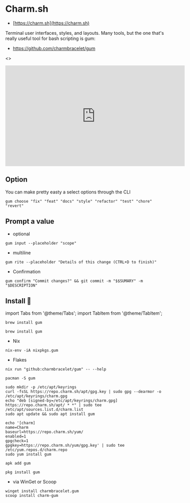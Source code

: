 # Charm.sh

* [https://charm.sh](https://charm.sh)

Terminal user interfaces, styles, and layouts. Many tools, but the one that's really useful tool for bash scripting is gum:

* https://github.com/charmbracelet/gum

<>
<iframe width="560" height="315" src="https://www.youtube.com/embed/U8zCHA-9VLA?si=KXJHRSjlUuItMTQy" title="YouTube video player" frameborder="0" allow="accelerometer; autoplay; clipboard-write; encrypted-media; gyroscope; picture-in-picture; web-share" allowfullscreen></iframe>
</>


## Option

You can make pretty easty a select options through the CLI

```
gum choose "fix" "feat" "docs" "style" "refactor" "test" "chore" "revert"
```


## Prompt a value

* optional 
```
gum input --placeholder "scope"
```

* multiline
```
gum rite --placeholder "Details of this change (CTRL+D to finish)"
```


* Confirmation 

```
gum confirm "Commit changes?" && git commit -m "$$SUMARY" -m "$DESCRIPTION"
```


## Install 🍬

import Tabs from '@theme/Tabs';
import TabItem from '@theme/TabItem';


<Tabs>
  <TabItem value="MacOS">

```
brew install gum
```

  </TabItem>
  <TabItem value="Linux">

```
brew install gum
```

  </TabItem>
  <TabItem value="Nix">

* Nix

```
nix-env -iA nixpkgs.gum
```

* Flakes

```
nix run "github:charmbracelet/gum" -- --help
```

  </TabItem>
  <TabItem value="Arch">

```
pacman -S gum
```

  </TabItem>
  <TabItem value="Debian">

```
sudo mkdir -p /etc/apt/keyrings
curl -fsSL https://repo.charm.sh/apt/gpg.key | sudo gpg --dearmor -o /etc/apt/keyrings/charm.gpg
echo "deb [signed-by=/etc/apt/keyrings/charm.gpg] https://repo.charm.sh/apt/ * *" | sudo tee /etc/apt/sources.list.d/charm.list
sudo apt update && sudo apt install gum
```

  </TabItem>
  <TabItem value="Fedora">

```
echo '[charm]
name=Charm
baseurl=https://repo.charm.sh/yum/
enabled=1
gpgcheck=1
gpgkey=https://repo.charm.sh/yum/gpg.key' | sudo tee /etc/yum.repos.d/charm.repo
sudo yum install gum
```

  </TabItem>
  <TabItem value="Alpine">

`apk add gum`

  </TabItem>
  <TabItem value="Android">

`pkg install gum`
  </TabItem>
  <TabItem value="Windows">

* via WinGet or Scoop
```
winget install charmbracelet.gum
scoop install charm-gum
```

  </TabItem>
</Tabs>



